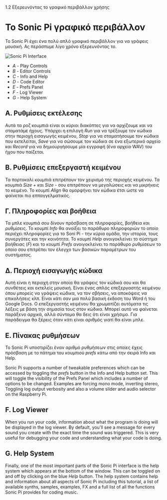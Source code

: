 1.2 Εξερευνόντας το γραφικό περιβάλλον χρήσης

# Το Sonic Pi γραφικό περιβάλλον

Το Sonic Pi έχει ένα πολύ απλό γραφικό περιβάλλον για να γράφεις μουσική.
Ας περάσπυμε λίγο χρόνο εξερευνόντας το.

![Sonic Pi Interface](../images/tutorial/GUI.png)


* *A* - Play Controls
* *B* - Editor Controls
* *C* - Info and Help
* *D* - Code Editor
* *E* - Prefs Panel
* *F* - Log Viewer
* *G* - Help System

## A. Ρυθμίσεις εκτέλεσης

Αυτά τα ροζ κουμπιά είναι οι κύριοι διακόπτες για να αρχίζουμε και να 
σταματάμε ήχους. Υπάρχει η επιλογή *Run* για να τρέξουμε τον κώδικα 
στην περιοχή εισαγωγής κειμένου, *Stop* για να σταματήσουμε τον κώδικα που εκτελείται, 
*Save* για να σώσουμε τον κώδικα σε ένα εξωτερικό αρχείο και *Record* 
για να δημιουργήσουμε μία εγγραφή (ένα αρχείο WAV) του ήχου που παίζεται.

## Β. Ρυθμίσεις επεξεργαστή κειμένου

Τα πορτοκαλί κουμπιά επιτρέπουν τον χειρισμό της περιοχής κειμένου. 
Τα κουμπιά *Size +* και *Size -* σου επιτρέπουν να μεγαλώσεις και να
μικρήνεις το κειμένο. Το κουμπί *Align* θα ομορφήνει τον κώδικα έτσι 
ώστε να φαίνεται πιο εππαγγελματικός. 

## Γ. Πληροφορίες και βοήθεια

Τα μπλε κουμπιά σου δίνουν πρόσβαση σε πληροφορίες, βοήθεια και
ρυθμίσεις. Το κουμπί *Info* θα ανοίξει το παράθυρο πληροφοριών το
οποίο περιέχει πληροφορίες για το Soni Pi - την κύρια ομάδα,
την ιστορία, τους συνεργάτες και την κοινότητα. Το κουμπί *Help*
ανοιγοκλείνει το σύστημα βοήθειας (*F*) και το κουμπί *Prefs* ανοιγοκλείνει
το παράθυρο ρυθμίσεων το οποίο σου επιτρέπει τον έλεγχο των 
βασικών παραμέτρων του συστήματος.

## Δ. Περιοχή εισαγωγής κώδικα

Αυτή είναι η περιοχή στην οποία θα γράφεις τον κώδικά σου και θα
συνθέτεις και εκτελείς μουσική. Είναι ένας απλός επεξεργαστής κειμένου
όπου μπορείς να γράψεις κώδικα, να τον σβήσεις, να αποκόψεις να επικολήσεις κλπ.
Είναι κάτι σαν μια πολύ βασική έκδοση του Word ή του Google Docs.
Ο επεξεργαστής κειμένου θα χρωματίζει αυτόματα τις λέξεις με βάση 
την σημασία τους στον κώδικα. Μπορεί αυτό να φαίνεται παράξενο αρχικά,
αλλά σύντομα θα δεις ότι είναι χρήσιμο. Για παράδειγμα θα ξέρεις όταν
κάτι είναι αριθμός γιατί θα είναι μπλε.

## Ε. Πίνακας ρυθμήσεων

Το Sonic Pi υποστιρίζει έναν αριθμό ρυθμήσεων στις οποίες έχεις πρόσβαση
με το πάτημα του κουμπιού *prefs* κάτω από την σειρά Info και Help. 

Sonic Pi supports a number of tweakable preferences which can be
accessed by toggling the *prefs* button in the Info and Help button
set. This will toggle the visibility of the Prefs Panel which includes a
number of options to be changed. Examples are forcing mono mode,
inverting stereo, Toggling log output verbosity and also a volume slider
and audio selector on the Raspberry Pi.

## F. Log Viewer

When you run your code, information about what the program is doing will
be displayed in the log viewer. By default, you'll see a message for
every sound you create with the exact time the sound was triggered. This
is very useful for debugging your code and understanding what your code
is doing.

## G. Help System

Finally, one of the most important parts of the Sonic Pi interface is
the help system which appears at the bottom of the window. This can be
toggled on and off by clicking on the blue *Help* button. The help
system contains help and information about all aspects of Sonic Pi
including this tutorial, a list of available synths, samples, examples,
FX and a full list of all the functions Sonic Pi provides for coding
music.
